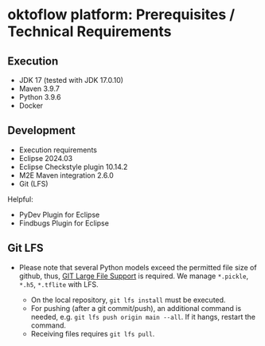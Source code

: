 # oktoflow platform: Prerequisites / Technical Requirements

## Execution

- JDK 17 (tested with JDK 17.0.10)
- Maven 3.9.7
- Python 3.9.6
- Docker

## Development

- Execution requirements
- Eclipse 2024.03
- Eclipse Checkstyle plugin 10.14.2
- M2E Maven integration 2.6.0
- Git (LFS)

Helpful:
- PyDev Plugin for Eclipse
- Findbugs Plugin for Eclipse

## Git LFS

* Please note that several Python models exceed the permitted file size of github, thus, [GIT Large File Support](https://git-lfs.com/) is required. We manage ``*.pickle``, ``*.h5``, ``*.tflite`` with LFS. 

  * On the local repository, ``git lfs install`` must be executed. 
  * For pushing (after a git commit/push), an additional command is needed, e.g. ``git lfs push origin main --all``. If it hangs, restart the command. 
  * Receiving files requires ``git lfs pull``.
